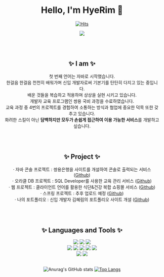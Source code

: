 <div align="center">
 
# Hello, I'm HyeRim 👏
[![Hits](https://hits.seeyoufarm.com/api/count/incr/badge.svg?url=https%3A%2F%2Fgithub.com%2FKHRKHR&count_bg=%23C7CBC4&title_bg=%2378A27B&icon=smugmug.svg&icon_color=%23E7E7E7&title=hits&edge_flat=true)](https://hits.seeyoufarm.com)

 <img src="https://user-images.githubusercontent.com/97592294/153415792-e2c5d3e7-d128-400e-b57d-c69c305d7603.gif" />




</br></br>
## **:sparkles:&nbsp;I am&nbsp;:sparkles:**
첫 번째 언어는 자바로 시작했습니다. </br>
한걸음 한걸음 천천히 배워가며 신입 개발자로써 기본기를 탄탄히 다지고 있는 중입니다. </br>
배운 것들을 복습하고 적용하며 상상을 실현 시키고 있습니다. </br>
개발자 교육 프로그램인 쌍용 국비 과정을 수료하였습니다. </br>
교육 과정 중 4번의 프로젝트를 경험하여 소통하는 방식과 협업에 중요한 덕목 또한 갖추고 있습니다. </br>
화려한 스킬이 아닌 **담백하지만 모두가 손쉽게 접근하여 이용 가능한 서비스**를 개발하고 싶습니다.</br>


</br></br>
## **:sparkles:&nbsp;Project&nbsp;:sparkles:**
  · 자바 콘솔 프로젝트 : 쌍용은행을 사이트를 개설하여 콘솔로 출력되는 서비스 ([Github](https://github.com/KHRKHR/JavaProject))</br>
  · 오라클 DB 프로젝트 : SQL Developer를 사용한 교육 관리 서비스 ([Github](https://github.com/KHRKHR/OracleProject))</br>
  · 웹 프로젝트 : 클라이언트 언어를 활용한 식단&건강 복합 쇼핑몰 서비스 ([Github](https://github.com/KHRKHR/WebProject))</br>
  · 스프링 프로젝트 : 추후 업로드 예정 ([Github](https://github.com/KHRKHR/SpringProject))</br>
  · 나의 포트폴리오 : 신입 개발자 김혜림의 포트폴리오 사이트 개설 ([Github](https://github.com/KHRKHR/Portfolio))


</br></br>
## **:sparkles:&nbsp;Languages and Tools&nbsp;:sparkles:**
<div>
<img src="https://img.shields.io/badge/HTML-E34F26?style=flat-square&logo=HTML5&logoColor=white"/>
<img src="https://img.shields.io/badge/CSS3-F68212?style=flat-square&logo=CSS3&logoColor=white"/>
<img src="https://img.shields.io/badge/JavaScript-F7DF1E?style=flat-square&logo=JavaScript&logoColor=white"/><br/>
<img src="https://img.shields.io/badge/JQuery-0769AD?style=flat-square&logo=jQuery&logoColor=white"/>
<img src="https://img.shields.io/badge/VSCode-5C2D91?style=flat-square&logo=VisualStudio&logoColor=white"/>
<img src="https://img.shields.io/badge/Java-3178C6?style=flat-square&logo=Java&logoColor=white"/>
<img src="https://img.shields.io/badge/Spring-61DAFB?style=flat-square&logo=Spring&logoColor=white"/>
<img src="https://img.shields.io/badge/Eclipse IDE-000000?style=flat-square&logo=Next.Eclipse IDE&logoColor=white"/><br/>
 <img src="https://img.shields.io/badge/Oracle-caa6fe?style=flat-square&logo=Oracle&logoColor=white"/>
 <img src="https://img.shields.io/badge/MySQL-FF6C37?style=flat-square&logo=MySQL&logoColor=white"/>
</div>

<br />

![Anurag's GitHub stats](https://github-readme-stats.vercel.app/api?username=KHRKHR&show_icons=true&theme=vue)
[![Top Langs](https://github-readme-stats.vercel.app/api/top-langs/?username=KHRKHR&layout=compact)](https://github.com/KHRKHR/github-readme-stats)
</div>
